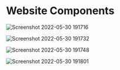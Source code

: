 # Website Components

![Screenshot 2022-05-30 191716](https://user-images.githubusercontent.com/76675748/171070442-58fd2711-c472-43cc-972b-befb7108bf54.png)

![Screenshot 2022-05-30 191732](https://user-images.githubusercontent.com/76675748/171070456-6620850d-4f4d-4328-a68e-d8d4fea9ee28.png)

![Screenshot 2022-05-30 191748](https://user-images.githubusercontent.com/76675748/171070459-7fffd851-487e-4b9c-a5ec-82e9a0a43be7.png)

![Screenshot 2022-05-30 191801](https://user-images.githubusercontent.com/76675748/171070464-f2a94839-3a22-4cac-a27e-ff668c6f8e29.png)
